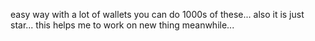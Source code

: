 easy way with a lot of wallets you can do 1000s of these...
also it is just star...
this helps me to work on new thing meanwhile...
